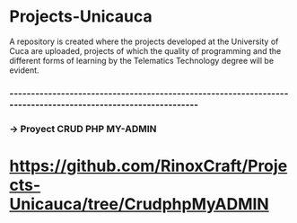 # Projects-Unicauca
A repository is created where the projects developed at the University of Cuca are uploaded, projects of which the quality of programming and the different forms of learning by the Telematics Technology degree will be evident.

### -------------------------------------------------------------------------------------------------------------

### -> Proyect CRUD PHP MY-ADMIN
# https://github.com/RinoxCraft/Projects-Unicauca/tree/CrudphpMyADMIN 
